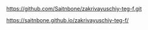 https://github.com/Saitnbone/zakrivayuschiy-teg-f.git

<!-- Ссылка на страничку проекта -->
https://saitnbone.github.io/zakrivayuschiy-teg-f/